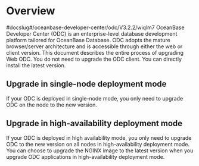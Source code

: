 Overview 
=============================
#docslug#/oceanbase-developer-center/odc/V3.2.2/wiqlm7
OceanBase Developer Center (ODC) is an enterprise-level database development platform tailored for OceanBase Database. ODC adopts the mature browser/server architecture and is accessible through either the web or client version. This document describes the entire process of upgrading Web ODC. You do not need to upgrade the ODC client. You can directly install the latest version. 

Upgrade in single-node deployment mode 
-----------------------------------------------------------

If your ODC is deployed in single-node mode, you only need to upgrade ODC on the node to the new version.

Upgrade in high-availability deployment mode 
-----------------------------------------------------------------

If your ODC is deployed in high availability mode, you only need to upgrade ODC to the new version on all nodes in high-availability deployment mode. You can choose to upgrade the NGINX image to the latest version when you upgrade ODC applications in high-availability deployment mode.
